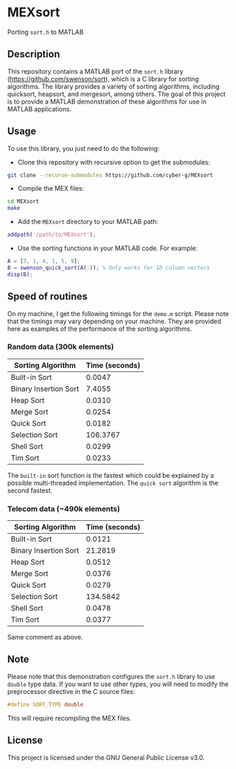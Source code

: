 # MEXsort
Porting `sort.h` to MATLAB

## Description
This repository contains a MATLAB port of the `sort.h` library
(https://github.com/swenson/sort), which is a C library for sorting algorithms.
The library provides a variety of sorting algorithms, including quicksort,
heapsort, and mergesort, among others. The goal of this project is to provide a
MATLAB demonstration of these algorithms for use in MATLAB applications.

## Usage
To use this library, you just need to do the following:
* Clone this repository with recursive option to get the submodules:
```bash
git clone --recurse-submodules https://github.com/cyber-g/MEXsort
```
* Compile the MEX files:
```bash
cd MEXsort
make
```
* Add the `MEXsort` directory to your MATLAB path:
```matlab
addpath('/path/to/MEXsort');
```
* Use the sorting functions in your MATLAB code. For example:
```matlab
A = [3, 1, 4, 1, 5, 9];
B = swenson_quick_sort(A(:)); % Only works for 1D column vectors
disp(B);
```
## Speed of routines
On my machine, I get the following timings for the `demo.m` script. 
Please note that the timings may vary depending on your machine. 
They are provided here as examples of the performance of the sorting algorithms.

### Random data (300k elements)

| Sorting Algorithm        | Time (seconds) |
|--------------------------|----------------|
| Built-in Sort            | 0.0047         |
| Binary Insertion Sort    | 7.4055         |
| Heap Sort                | 0.0310         |
| Merge Sort               | 0.0254         |
| Quick Sort               | 0.0182         |
| Selection Sort           | 106.3767       |
| Shell Sort               | 0.0299         |
| Tim Sort                 | 0.0233         |

The `built-in` sort function is the fastest which could be explained by a
possible multi-threaded implementation. The `quick sort` algorithm is the second
fastest. 

### Telecom data (~490k elements)

| Sorting Algorithm        | Time (seconds) |
|--------------------------|----------------|
| Built-in Sort            | 0.0121         |
| Binary Insertion Sort    | 21.2819        |
| Heap Sort                | 0.0512         |
| Merge Sort               | 0.0376         |
| Quick Sort               | 0.0279         |
| Selection Sort           | 134.5842       |
| Shell Sort               | 0.0478         |
| Tim Sort                 | 0.0377         |

Same comment as above. 

## Note
Please note that this demonstration configures the `sort.h` library to use
`double` type data. If you want to use other types, you will need to modify the
preprocessor directive in the C source files:
```c
#define SORT_TYPE double
```
This will require recompiling the MEX files.

## License
This project is licensed under the GNU General Public License v3.0. 

